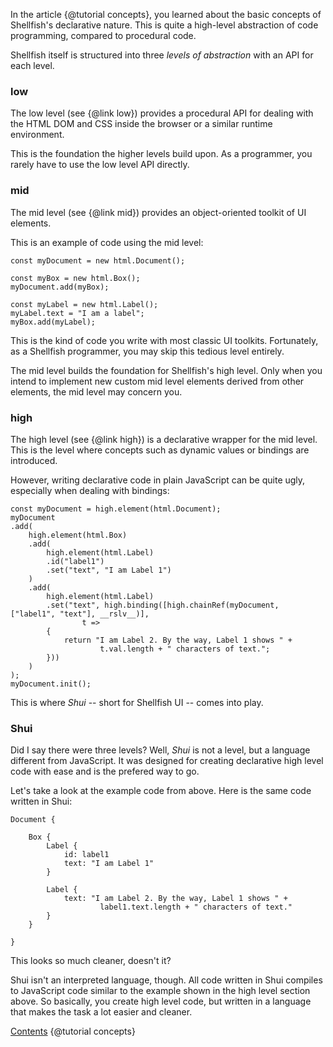 In the article {@tutorial concepts}, you learned about the basic concepts of
Shellfish's declarative nature. This is quite a high-level abstraction of
code programming, compared to procedural code.

Shellfish itself is structured into three *levels of abstraction* with an API for
each level.

### low

The low level (see {@link low}) provides a procedural API for dealing with the HTML
DOM and CSS inside the browser or a similar runtime environment.

This is the foundation the higher levels build upon. As a programmer, you
rarely have to use the low level API directly.

### mid

The mid level (see {@link mid}) provides an object-oriented toolkit of UI elements.

This is an example of code using the mid level:

```
const myDocument = new html.Document();

const myBox = new html.Box();
myDocument.add(myBox);

const myLabel = new html.Label();
myLabel.text = "I am a label";
myBox.add(myLabel);
```

This is the kind of code you write with most classic UI toolkits. Fortunately,
as a Shellfish programmer, you may skip this tedious level entirely.

The mid level builds the foundation for Shellfish's high level. Only when you intend
to implement new custom mid level elements derived from other elements, the mid level may
concern you.

### high

The high level (see {@link high}) is a declarative wrapper for the mid level. This is
the level where concepts such as dynamic values or bindings are introduced.

However, writing declarative code in plain JavaScript can be quite ugly, especially
when dealing with bindings:

```
const myDocument = high.element(html.Document);
myDocument
.add(
    high.element(html.Box)
    .add(
        high.element(html.Label)
        .id("label1")
        .set("text", "I am Label 1")
    )
    .add(
        high.element(html.Label)
        .set("text", high.binding([high.chainRef(myDocument, ["label1", "text"], __rslv__)],
                t =>
        {
            return "I am Label 2. By the way, Label 1 shows " +
                    t.val.length + " characters of text.";
        }))
    )
);
myDocument.init();
```

This is where *Shui* -- short for Shellfish UI -- comes into play.

### Shui

Did I say there were three levels? Well, *Shui* is not a level, but a language
different from JavaScript. It was designed for creating declarative high level code
with ease and is the prefered way to go.

Let's take a look at the example code from above. Here is the same code written
in Shui:

```
Document {

    Box {
        Label {
            id: label1
            text: "I am Label 1"
        }

        Label {
            text: "I am Label 2. By the way, Label 1 shows " +
                    label1.text.length + " characters of text."
        }
    }

}
```

This looks so much cleaner, doesn't it?

Shui isn't an interpreted language, though. All code written in Shui compiles
to JavaScript code similar to the example shown in the high level section above.
So basically, you create high level code, but written in a language that makes
the task a lot easier and cleaner.

<div class="navstrip"><span class="go-home"><a href="index.html">Contents</a></span><span class="go-previous">
{@tutorial concepts}
</span></div>
